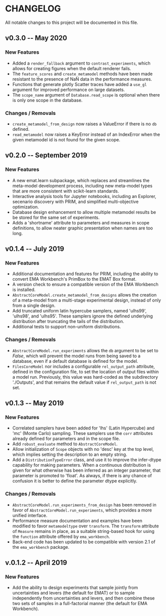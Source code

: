 
# CHANGELOG

All notable changes to this project will be documented in this file.

## v0.3.0 -- May 2020

### New Features

- Added a `render_fallback` argument to `contrast_experiments`,
  which allows for creating figures when the default renderer
  fails.
- The `feature_scores` and `create_metamodel` methods have been
  made resistant to the presence of NaN data in the performance
  measures.
- Functions that generate plotly Scatter traces have added a
  `use_gl` argument for improved performance on large datasets.
- The `scope_name` argument of `Database.read_scope` is optional 
  when there is only one scope in the database.

### Changes / Removals

- `create_metamodel_from_design` now raises a ValueError if there 
  is no `db` defined.
- `read_metamodel` now raises a KeyError instead of an IndexError
  when the given metamodel id is not found for the given scope.

  

## v0.2.0 -- September 2019

### New Features

- A new emat.learn subpackage, which replaces and streamlines the
  meta-model development process, including new meta-model types
  that are more consistent with scikit-learn standards.
- Interactive analysis tools for Jupyter notebooks, including
  an Explorer, secenario discovery with PRIM, and simplified
  multi-objective optimization.
- Database design enhancement to allow multiple metamodel results
  be be stored for the same set of experiments.
- Adds a 'shortname' attribute to parameters and measures in
  scope definitions, to allow neater graphic presentation when
  names are too long.


## v0.1.4 -- July 2019

### New Features

- Additional documentation and features for PRIM, including
  the ability to convert EMA Workbench's PrimBox to the EMAT Box
  format.
- A version check to ensure a compatible version of the EMA Workbench
  is installed. 
- `AbstractCoreModel.create_metamodel_from_designs` allows the creation
  of a meta-model from a multi-stage experimental design, instead of only
  from a single design.
- Add truncated uniform latin hypercube samplers, named 'ulhs99', 'ulhs98',
  and 'ulhs95'.  These samplers ignore the defined underlying distribution
  after truncating the tails of the distribution.
- Additional tests to support non-uniform distributions.

### Changes / Removals

- `AbstractCoreModel.run_experiments` allows the `db` argument to be
  set to *False*, which will prevent the model runs from being saved
  to a database, even if a default database is defined for the model.
- `FilesCoreModel` nor includes a configurable `rel_output_path` 
  attribute, defined in the configuration file, to set the location
  of output files within a model run. Previously, this value was
  hard-coded as the subdirectory './Outputs', and that remains the
  default value if `rel_output_path` is not set.


## v0.1.3 -- May 2019

### New Features

- Correlated samplers have been added for 'lhs' (Latin Hypercube) and 
  'mc' (Monte Carlo) sampling.  These samplers use the `corr` attributes
  already defined for parameters and in the scope file.
- Add `robust_evaluate` method to `AbstractCoreModel`.
- Allow initialization of `Scope` objects with no 'desc' key at the top
  level, which implies setting the description to an empty string.
- Add a `DistributionTypeError` class, and use it to improve the 
  infer-dtype capability for making parameters.  When a continuous
  distribution is given for what otherwise has been inferred as an
  integer parameter, that parameter is promoted to 'float'.  As always,
  if there is any chance of confusion it is better to define the 
  parameter dtype explicitly.
  
### Changes / Removals

- `AbstractCoreModel.run_experiments_from_design` has been removed in 
  favor of `AbstractCoreModel.run_experiments`, which provides a more 
  unified interface.
- Performance measure documentation and examples have been modified
  to favor `metamodeltype` over `transform`. The `transform` attribute
  of `Measure` remains in place, as a suitable string-based hook for
  using the `function` attribute offered by `ema_workbench`.
- Back-end code has been updated to be compatible with version 2.1 of
  the `ema_workbench` package.

## v.0.1.2 -- April 2019

### New Features

- Add the ability to design experiments that sample jointly from 
  uncertainties and levers (the default for EMAT) or to sample 
  independently from uncertainties and levers, and then combine these
  two sets of samples in a full-factorial manner (the default for 
  EMA Workbench).

